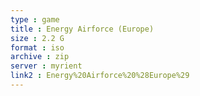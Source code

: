 ```yaml
---
type : game
title : Energy Airforce (Europe)
size : 2.2 G
format : iso
archive : zip
server : myrient
link2 : Energy%20Airforce%20%28Europe%29
---
```

